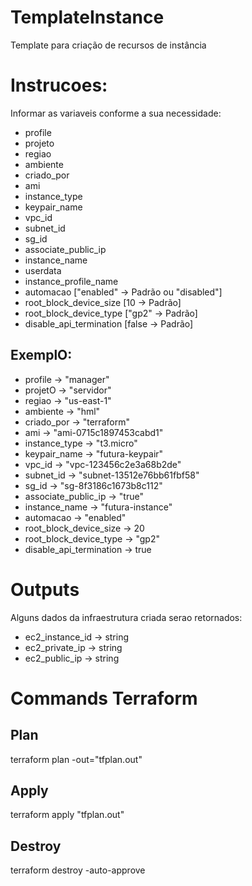 # TemplateInstance
Template para criação de recursos de instância

# Instrucoes:

Informar as variaveis conforme a sua necessidade:

- profile
- projeto
- regiao
- ambiente
- criado_por
- ami
- instance_type
- keypair_name
- vpc_id
- subnet_id
- sg_id
- associate_public_ip
- instance_name
- userdata <OPCIONAL>
- instance_profile_name <OPCIONAL>
- automacao <OPCIONAL> ["enabled" -> Padrão ou "disabled"]
- root_block_device_size <OPCIONAL> [10 -> Padrão]
- root_block_device_type <OPCIONAL> ["gp2" -> Padrão]
- disable_api_termination <OCTIONAL> [false -> Padrão]

## ExemplO:

- profile                 -> "manager"
- projetO                 -> "servidor"
- regiao                  -> "us-east-1"
- ambiente                -> "hml"
- criado_por              -> "terraform"
- ami                     -> "ami-0715c1897453cabd1"
- instance_type           -> "t3.micro"
- keypair_name            -> "futura-keypair"
- vpc_id                  -> "vpc-123456c2e3a68b2de" 
- subnet_id               -> "subnet-13512e76bb61fbf58"
- sg_id                   -> "sg-8f3186c1673b8c112"
- associate_public_ip     -> "true"
- instance_name           -> "futura-instance"
- automacao               -> "enabled"
- root_block_device_size  -> 20
- root_block_device_type  -> "gp2"
- disable_api_termination -> true

# Outputs

Alguns dados da infraestrutura criada serao retornados:

- ec2_instance_id -> string
- ec2_private_ip -> string
- ec2_public_ip -> string

# Commands Terraform

## Plan
terraform plan -out="tfplan.out"
## Apply
terraform apply "tfplan.out"
## Destroy
terraform destroy -auto-approve
